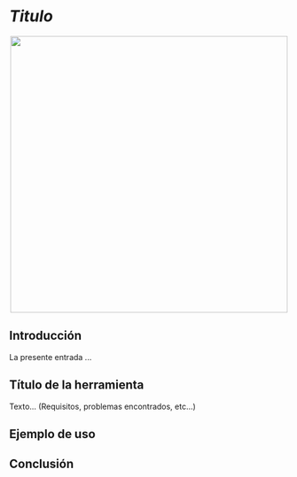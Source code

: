 <div align="justify">

# ___Titulo___  

<div align="center">
  <img src="" width="500px" />
</div>

## Introducción

  La presente entrada ...

## Título de la herramienta

Texto... (Requisitos, problemas encontrados, etc...)

## Ejemplo de uso


## Conclusión

</div>
